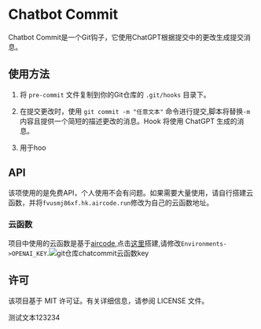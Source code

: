 # Chatbot Commit

Chatbot Commit是一个Git钩子，它使用ChatGPT根据提交中的更改生成提交消息。

## 使用方法

1. 将 `pre-commit` 文件复制到你的Git仓库的 `.git/hooks` 目录下。

2. 在提交更改时，使用 `git commit -m "任意文本"` 命令进行提交,脚本将替换`-m`内容且提供一个简短的描述更改的消息。Hook 将使用 ChatGPT 生成的消息。
  
3. 用于hoo 

## API

该项使用的是免费API，个人使用不会有问题。如果需要大量使用，请自行搭建云函数，并将`fvusmj86xf.hk.aircode.run`修改为自己的云函数地址。

### 云函数
项目中使用的云函数是基于[aircode](https://aircode.cool),点击[这里](https://aircode.cool/ut7f58ea34)搭建,请修改`Environments->OPENAI_KEY`.![git仓库chatcommit云函数key](https://jsdelivr.nodream.cf/gh/1802024110/GitHub_Oss@main/img/git仓库chatcommit云函数key.png)

## 许可

该项目基于 MIT 许可证。有关详细信息，请参阅 LICENSE 文件。

测试文本123234